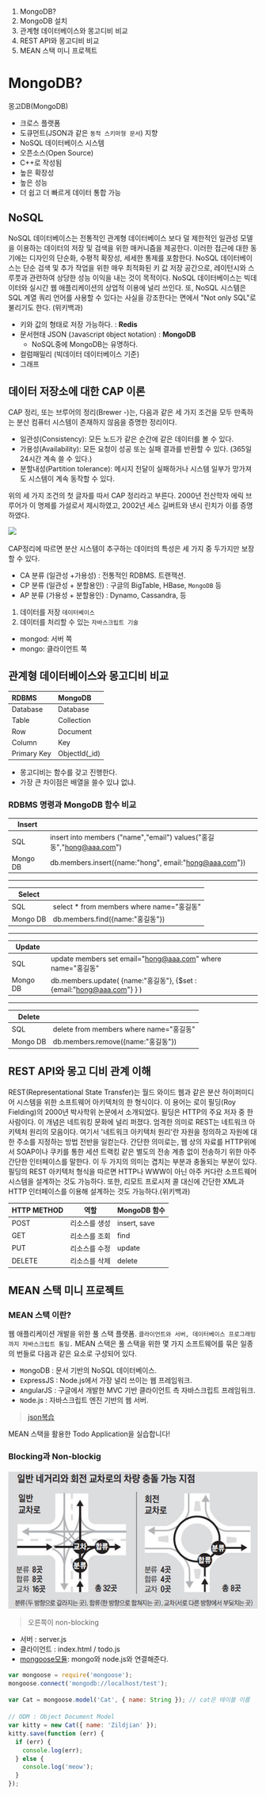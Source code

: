 1. MongoDB?
2. MongoDB 설치
3. 관계형 데이터베이스와 몽고디비 비교
4. REST API와 몽고디비 비교
5. MEAN 스택 미니 프로젝트

# MongoDB?
몽고DB(MongoDB)
  - 크로스 플랫폼
  - 도큐먼트(JSON과 같은 `동적 스키마형 문서`) 지향
  - NoSQL 데이터베이스 시스템
  - 오픈소스(Open Source)
  - C++로 작성됨
  - 높은 확장성
  - 높은 성능
  - 더 쉽고 더 빠르게 데이터 통합 가능

## NoSQL
NoSQL 데이터베이스는 전통적인 관계형 데이터베이스 보다 덜 제한적인 일관성 모델을 이용하는 데이터의 저장 및 검색을 위한 매커니즘을 제공한다. 이러한 접근에 대한 동기에는 디자인의 단순화, 수평적 확장성, 세세한 통제를 포함한다. NoSQL 데이터베이스는 단순 검색 및 추가 작업을 위한 매우 최적화된 키 값 저장 공간으로, 레이턴시와 스루풋과 관련하여 상당한 성능 이익을 내는 것이 목적이다. NoSQL 데이터베이스는 빅데이터와 실시간 웹 애플리케이션의 상업적 이용에 널리 쓰인다. 또, NoSQL 시스템은 SQL 계열 쿼리 언어를 사용할 수 있다는 사실을 강조한다는 면에서 "Not only SQL"로 불리기도 한다. (위키백과)
- 키와 값의 형태로 저장 가능하다. : **Redis**
- 문서현태 JSON (`J`ava`S`cript `O`bject `N`otation) : **MongoDB**
  - NoSQL중에 MongoDB는 유명하다.
- 컬럼패밀리 (빅데이터 데이터베이스 기준)
- 그래프

## 데이터 저장소에 대한 CAP 이론

CAP 정리, 또는 브루어의 정리(Brewer -)는, 다음과 같은 세 가지 조건을 모두 만족하는 분산 컴퓨터 시스템이 존재하지 않음을 증명한 정리이다.
- 일관성(Consistency): 모든 노드가 같은 순간에 같은 데이터를 볼 수 있다.
- 가용성(Availability): 모든 요청이 성공 또는 실패 결과를 반환할 수 있다. (365일  24시간 계속 쓸 수 있다.)
- 분할내성(Partition tolerance): 메시지 전달이 실패하거나 시스템 일부가 망가져도 시스템이 계속 동작할 수 있다.

위의 세 가지 조건의 첫 글자를 따서 CAP 정리라고 부른다.
2000년 전산학자 에릭 브루어가 이 명제를 가설로서 제시하였고, 2002년 세스 길버트와 낸시 린치가 이를 증명하였다.

<img src = "nosql_cap.png">

CAP정리에 따르면 분산 시스템이 추구하는 데이터의 특성은 세 가지 중 두가지만 보장할 수 있다.

- CA 분류 (일관성 +가용성) : 전통적인 RDBMS. 트랜잭션.
- CP 분류 (일관성 + 분할용인) :  구글의 BigTable, HBase, `MongoDB` 등
- AP 분류 (가용성 + 분할용인) : Dynamo, Cassandra, 등

1. 데이터를 저장 `데이터베이스`
2. 데이터를 처리할 수 있는 `자바스크립트 기술`

- mongod: 서버 쪽
- mongo: 클라이언트 쪽


## 관계형 데이터베이스와 몽고디비 비교

| RDBMS         | MongoDB       |
| :--------------| :------------- |
| Database      | Database      |
| Table         | Collection    |
| Row           | Document      |
| Column        | Key           |
| Primary Key   | ObjectId(_id) |

- 몽고디비는 함수를 갖고 진행한다.
- 가장 큰 차이점은 배열을 쓸수 있냐 없냐. 

### RDBMS 명령과 MongoDB 함수 비교

|Insert| |
|------|------|
|SQL          | insert into members ("name","email") values("홍길동","hong@aaa.com") |
|Mongo DB     | db.members.insert({name:"hong", email:"hong@aaa.com"}) |
----

|Select| |
|----|----|
|SQL          | select * from members where name="홍길동" |
|Mongo DB     | db.members.find({name:"홍길동"}) |
----

| Update | |
|---|---|
|SQL          | update members set email="hong@aaa.com" where name="홍길동"|
|Mongo DB     | db.members.update( {name:"홍길동"}, {$set :{email:"hong@aaa.com"} } )|
----

|Delete| |
|---|---|
| SQL          | delete from members where name="홍길동" |
| Mongo DB     | db.members.remove({name:"홍길동"}) |


## REST API와 몽고 디비 관계 이해

REST(Representational State Transfer)는 월드 와이드 웹과 같은 분산 하이퍼미디어 시스템을 위한 소프트웨어 아키텍처의 한 형식이다. 이 용어는 로이 필딩(Roy Fielding)의 2000년 박사학위 논문에서 소개되었다. 필딩은 HTTP의 주요 저자 중 한 사람이다. 이 개념은 네트워킹 문화에 널리 퍼졌다.
엄격한 의미로 REST는 네트워크 아키텍처 원리의 모음이다. 여기서 '네트워크 아키텍처 원리'란 자원을 정의하고 자원에 대한 주소를 지정하는 방법 전반을 일컫는다. 간단한 의미로는, 웹 상의 자료를 HTTP위에서 SOAP이나 쿠키를 통한 세션 트랙킹 같은 별도의 전송 계층 없이 전송하기 위한 아주 간단한 인터페이스를 말한다. 이 두 가지의 의미는 겹치는 부분과 충돌되는 부분이 있다. 필딩의 REST 아키텍처 형식을 따르면 HTTP나 WWW이 아닌 아주 커다란 소프트웨어 시스템을 설계하는 것도 가능하다. 또한, 리모트 프로시저 콜 대신에 간단한 XML과 HTTP 인터페이스를 이용해 설계하는 것도 가능하다.(위키백과)


| HTTP METHOD   | 역할           |  MongoDB 함수  |
| --------------| ------------- | ------------- |
| POST          | 리소스를 생성    | insert, save  |
| GET           | 리소스를 조회    | find          |
| PUT           | 리소스를 수정    | update        |
| DELETE        | 리소스를 삭제    | delete        |

## MEAN 스택 미니 프로젝트

### MEAN 스택 이란?
웹 애플리케이션 개발을 위한 풀 스택 플랫폼.
`클라이언트와 서버, 데이터베이스 프로그래밍까지 자바스크립트 통일.`
MEAN 스택은 풀 스택을 위한 몇 가지 소프트웨어를 묶은 일종의 번들로 다음과 같은 요소로 구성되어 있다.

- `M`ongoDB : 문서 기반의 NoSQL 데이터베이스.
- `E`xpressJS : Node.js에서 가장 널리 쓰이는 웹 프레임워크.
- `A`ngularJS : 구글에서 개발한 MVC 기반 클라이언트 측 자바스크립트 프레임워크.
- `N`ode.js : 자바스크립트 엔진 기반의 웹 서버.

> [json복습](http://www.json.org/json-ko.html)

MEAN 스택을 활용한 Todo Application을 실습합니다!

### Blocking과 Non-blockig
<img src="img/blocking_nonblocking.png">

> 오른쪽이 non-blocking

- 서버 : server.js
- 클라이언트 : index.html / todo.js
- [mongoose모듈](http://mongoosejs.com/): mongo와 node.js와 연결해준다.

```js
var mongoose = require('mongoose');
mongoose.connect('mongodb://localhost/test');

var Cat = mongoose.model('Cat', { name: String }); // cat은 테이블 이름

// ODM : Object Document Model
var kitty = new Cat({ name: 'Zildjian' });
kitty.save(function (err) {
  if (err) {
    console.log(err);
  } else {
    console.log('meow');
  }
});
```